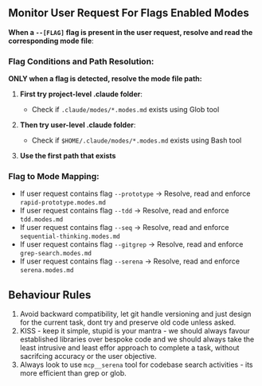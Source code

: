 ## Monitor User Request For Flags Enabled Modes

**When a `--[FLAG]` flag is present in the user request, resolve and read the corresponding mode file**:

### Flag Conditions and Path Resolution:

**ONLY when a flag is detected, resolve the mode file path:**

1. **First try project-level .claude folder**:

   - Check if `.claude/modes/*.modes.md` exists using Glob tool

2. **Then try user-level .claude folder**:

   - Check if `$HOME/.claude/modes/*.modes.md` exists using Bash tool

3. **Use the first path that exists**

### Flag to Mode Mapping:

- If user request contains flag `--prototype` → Resolve, read and enforce `rapid-prototype.modes.md`
- If user request contains flag `--tdd` → Resolve, read and enforce `tdd.modes.md`
- If user request contains flag `--seq` → Resolve, read and enforce `sequential-thinking.modes.md`
- If user request contains flag `--gitgrep` → Resolve, read and enforce `grep-search.modes.md`
- If user request contains flag `--serena` → Resolve, read and enforce `serena.modes.md`

## Behaviour Rules

1. Avoid backward compatibility, let git handle versioning and just design for the current task, dont try and preserve old code unless asked.
2. KISS - keep it simple, stupid is your mantra - we should always favour established libraries over bespoke code and we should always take the least intrusive and least effor approach to complete a task, without sacrifcing accuracy or the user objective.
3. Always look to use `mcp__serena` tool for codebase search activities - its more efficient than grep or glob.
